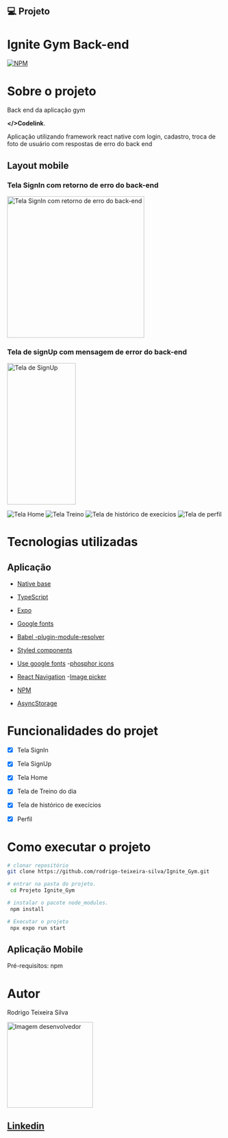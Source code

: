 ## 💻 Projeto

# Ignite Gym Back-end

[![NPM](https://img.shields.io/npm/l/react)](https://github.com/rodrigo-teixeira-silva/ignite-gym-back-end/new/main)

# Sobre o projeto

Back end da aplicação gym

 **</>Codelink**.

Aplicação utilizando framework react native com login, cadastro, troca de foto de usuário com respostas de erro do back end

## Layout mobile
### Tela SignIn com retorno de erro do back-end

<img src="./src/assets/README.md/Tela%20de%20signin%20mensagem%20de%20erros%20do%20back-end.png" alt="Tela SignIn com retorno de erro do back-end" width="320" height="330">

### Tela de signUp com mensagem de error do back-end


<img src="./src/assets/README.md/Tela de signup com mensagem de error do back-end.png" alt="Tela de SignUp" width="160" height="330">


![Tela Home](./assets/imagem-4.png)
![Tela Treino](./assets/imagem-5.png)
![Tela de histórico de execícios](./assets/imagem-6.png)
![Tela de perfil](./assets/imagem-7.png)

# Tecnologias utilizadas
## Aplicação

- [Native base](https://nativebase.io)
- [TypeScript](https://www.typescriptlang.org/docs/)
- [Expo](https://docs.expo.dev/?utm_source=google&utm_medium=cpc&utm_content=search&gclid=CjwKCAjwxOymBhAFEiwAnodBLE4O6-g49a-HniPnrQt_l-6t_CNvui4z2_h31jUCUpesirHbFYmI_hoC39IQAvD_BwE)

- [Google fonts](https://docs.expo.dev/develop/user-interface/fonts/#use-a-google-font)
- [Babel -plugin-module-resolver](https://github.com/tleunen/babel-plugin-module-resolver#readme)
- [Styled components](www.google.com/url)
- [Use google fonts](https://docs.expo.dev/develop/user-interface/fonts/#use-a-google-font)
-[phosphor icons](https://phosphoricons.com)
- [React Navigation](https://reactnavigation.org)
-[Image picker](https://docs.expo.dev/versions/latest/sdk/imagepicker/)
- [NPM](https://docs.npmjs.com)
- [AsyncStorage](https://docs.expo.dev/versions/latest/sdk/async-storage/)

# Funcionalidades do projet

- [x] Tela SignIn 
- [x] Tela SignUp
- [x] Tela Home
- [x] Tela de Treino do dia 
- [x] Tela de histórico de execícios
- [x] Perfil


# Como executar o projeto

```bash
# clonar repositório
git clone https://github.com/rodrigo-teixeira-silva/Ignite_Gym.git

# entrar na pasta do projeto.
 cd Projeto Ignite_Gym

# instalar o pacote node_modules.
 npm install

# Executar o projeto
 npx expo run start
```
## Aplicação Mobile
Pré-requisitos: npm 

# Autor

Rodrigo Teixeira Silva

<img style = "width:200px" src="https://github.com/rodrigo-teixeira-silva.png" alt="Imagem desenvolvedor" >

## [Linkedin](https://www.linkedin.com/in/rodrigo-teixeira-silva/)



